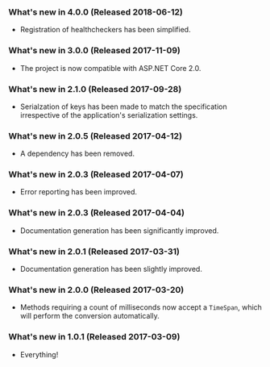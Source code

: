 ### What's new in 4.0.0 (Released 2018-06-12)

* Registration of healthcheckers has been simplified.

### What's new in 3.0.0 (Released 2017-11-09)

* The project is now compatible with ASP.NET Core 2.0.

### What's new in 2.1.0 (Released 2017-09-28)

* Serialzation of keys has been made to match the specification irrespective of the application's serialization settings.

### What's new in 2.0.5 (Released 2017-04-12)

* A dependency has been removed.

### What's new in 2.0.3 (Released 2017-04-07)

* Error reporting has been improved.

### What's new in 2.0.3 (Released 2017-04-04)

* Documentation generation has been significantly improved.

### What's new in 2.0.1 (Released 2017-03-31)

* Documentation generation has been slightly improved.

### What's new in 2.0.0 (Released 2017-03-20)

* Methods requiring a count of milliseconds now accept a `TimeSpan`, which will perform the conversion automatically.

### What's new in 1.0.1 (Released 2017-03-09)

* Everything!
